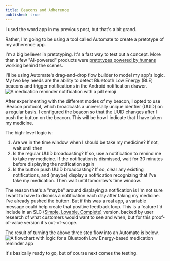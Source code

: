 ```yaml
---
title: Beacons and Adherence
published: true
---
```

I used the word app in my previous post, but that's a bit grand. 

Rather, I'm going to be using a tool called Automate to create a pretotype of my adherence app.

I'm a big believer in pretotyping. It's a fast way to test out a concept. More than a few "AI-powered" products were [pretotypes powered by humans](https://www.theguardian.com/technology/2018/jul/06/artificial-intelligence-ai-humans-bots-tech-companies) working behind the scenes. 

I'll be using Automate's drag-and-drop flow builder to model my app's logic. My two key needs are the ability to detect Bluetooth Low Energy (BLE) beacons and trigger notifications in the Android notification drawer.
![A medication reminder notification with a pill emoji](https://cdn.basilhayek.com/07_ble_adherence_part_2/01_medication_reminder.png)
<!--excerpt-->

After experimenting with the different modes of my beacon, I opted to use iBeacon protocol, which broadcasts a universally unique idenfier (UUID) on a regular basis. I configured the beacon so that the UUID changes after I push the button on the beacon. This will be how I indicate that I have taken my medicine.

The high-level logic is:
1. Are we in the time window when I should be take my medicine? If not, wait until then
2. Is the regular UUID broadcasting? If so, use a notification to remind me to take my medicine. If the notification is dismissed, wait for 30 minutes before displaying the notification again
3. Is the button push UUID broadcasting? If so, clear any existing notifications, and (maybe) display a notification recognizing that I've take my medication. Then wait until tomorrow's time window. 

The reason that's a "maybe" around displaying a notification is I'm not sure I want to have to dismiss a notification each day after taking my medicine. I've already pushed the button. But if this was a real app, a variable message could help create that positive feedback loop. This is a feature I'd include in an SLC [(Simple, Lovable, Complete)](https://blog.asmartbear.com/slc.html) version, backed by user research of what customers would want to see and when, but for this proof-of-value version it's out-of-scope.

The result of turning the above three step flow into an Automate is below.
![A flowchart with logic for a Bluetooth Low Energy-based medication reminder app](https://cdn.basilhayek.com/07_ble_adherence_part_2/02_bt_adherence_flow.png)

It's basically ready to go, but of course next comes the testing.
